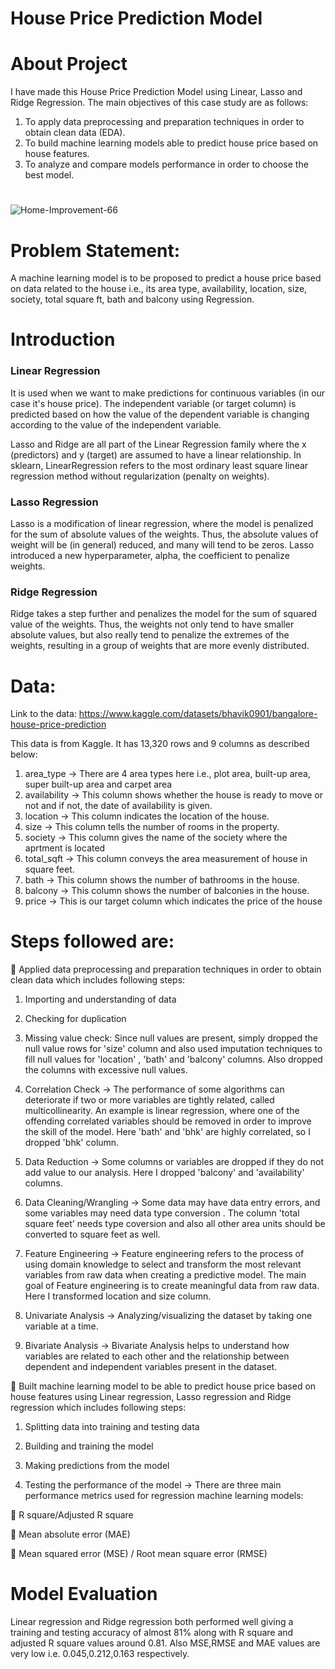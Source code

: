 # House Price Prediction Model

# About Project
I have made this House Price Prediction Model using Linear, Lasso and Ridge Regression. The main objectives of this case study are as follows:

1. To apply data preprocessing and preparation techniques in order to obtain clean data (EDA).
2. To build machine learning models able to predict house price based on house features.
3. To analyze and compare models performance in order to choose the best model.

#
![Home-Improvement-66](https://user-images.githubusercontent.com/121285271/226747968-69918e7e-fb63-4d87-bb80-fc021f149ece.jpg)

# Problem Statement:

A machine learning model is to be proposed to predict a house price based on data related to the house i.e., its area type, availability, location, size, society, total square ft, bath and balcony using Regression.

# Introduction
### Linear Regression 
 
 It is used when we want to make predictions for continuous variables (in our case it's house price). The independent variable (or target column) is predicted based on how the value of the dependent variable is changing according to the value of the independent variable.
 
Lasso and Ridge are all part of the Linear Regression family where the x (predictors) and y (target) are assumed to have a linear relationship. In sklearn, LinearRegression refers to the most ordinary least square linear regression method without regularization (penalty on weights).

### Lasso Regression

Lasso is a modification of linear regression, where the model is penalized for the sum of absolute values of the weights. Thus, the absolute values of weight will be (in general) reduced, and many will tend to be zeros. Lasso introduced a new hyperparameter, alpha, the coefficient to penalize weights.

### Ridge Regression

Ridge takes a step further and penalizes the model for the sum of squared value of the weights. Thus, the weights not only tend to have smaller absolute values, but also really tend to penalize the extremes of the weights, resulting in a group of weights that are more evenly distributed.



# Data:

Link to the data: https://www.kaggle.com/datasets/bhavik0901/bangalore-house-price-prediction

This data is from Kaggle. It has 13,320 rows and 9 columns as described below:

1. area_type    -> There are 4 area types here i.e., plot area, built-up area, super built-up area and carpet area
2. availability -> This column shows whether the house is ready to move or not and if not, the date of availability is given.
3. location     -> This column indicates the location of the house.
4. size         -> This column tells the number of rooms in the property.
5. society      -> This column gives the name of the society where the aprtment is located
6. total_sqft   -> This column conveys the area measurement of house in square feet.
7. bath         -> This column shows the number of bathrooms in the house.
8. balcony      -> This column shows the number of balconies in the house.
9. price        -> This is our target column which indicates the price of the house

# Steps followed are:

 📌 Applied data preprocessing and preparation techniques in order to obtain clean data which includes following steps:

1. Importing and understanding of data
 
2. Checking for duplication 

3. Missing value check:  Since null values are present, simply dropped the null value rows for 'size' column and also used imputation techniques to fill null values for 'location' , 'bath' and 'balcony' columns. Also dropped the columns with excessive null values.

4. Correlation Check -> The performance of some algorithms can deteriorate if two or more variables are tightly related, called multicollinearity. An example is linear regression, where one of the offending correlated variables should be removed in order to improve the skill of the model. Here 'bath' and 'bhk' are highly correlated, so I dropped 'bhk' column.

5. Data Reduction -> Some columns or variables are dropped if they do not add value to our analysis. Here I dropped 'balcony' and 'availability' columns.

6. Data Cleaning/Wrangling -> Some data may have data entry errors, and some variables may need data type conversion . The column 'total square feet' needs type coversion and also all other area units should be converted to square feet as well.

7. Feature Engineering -> Feature engineering refers to the process of using domain knowledge to select and transform the most relevant variables from raw data when creating a predictive model. The main goal of Feature engineering is to create meaningful data from raw data. Here I transformed location and size column.

8. Univariate Analysis -> Analyzing/visualizing the dataset by taking one variable at a time.

9. Bivariate Analysis -> Bivariate Analysis helps to understand how variables are related to each other and the relationship between dependent and independent variables present in the dataset.

📌 Built machine learning model to be able to predict house price based on house features using Linear regression, Lasso regression and Ridge regression which includes following steps:

1. Splitting data into training and testing data

2. Building and training the model

3. Making predictions from the model

4. Testing the performance of the model -> There are three main performance metrics used for regression machine learning models:

🔗 R square/Adjusted R square

🔗 Mean absolute error (MAE)

🔗 Mean squared error (MSE) / Root mean square error (RMSE)

# Model Evaluation

Linear regression and Ridge regression both performed well giving a training and testing accuracy of almost 81% along with R square and adjusted R square values around 0.81. Also MSE,RMSE and MAE values are very low i.e. 0.045,0.212,0.163 respectively.
